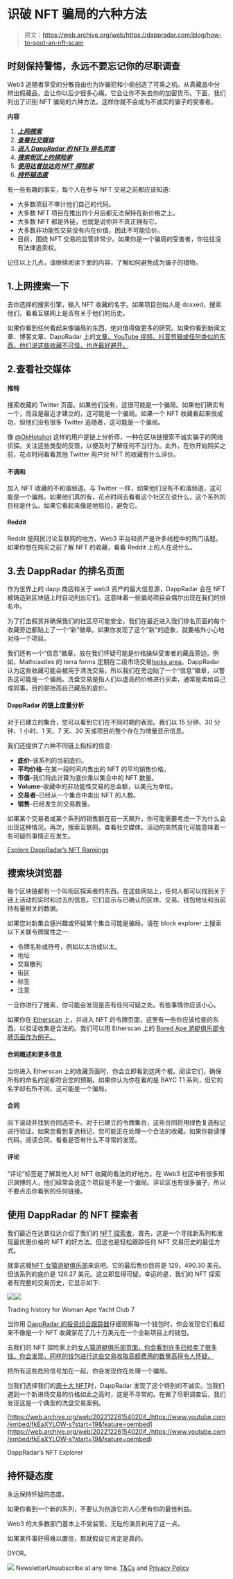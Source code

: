 # 识破 NFT 骗局的六种方法

> 原文：<https://web.archive.org/web/https://dappradar.com/blog/how-to-spot-an-nft-scam>

## 时刻保持警惕，永远不要忘记你的尽职调查

Web3 追随者享受的分散自由也为诈骗犯和小偷创造了可乘之机。从真藏品中分辨出假藏品，会让你以后少很多心痛。它会让你不失去你的加密货币。下面，我们列出了识别 NFT 骗局的六种方法，这样你就不会成为不诚实的骗子的受害者。

**内容**

1.  ***[上网搜索](https://web.archive.org/web/20221226154020/https://dappradar.com/blog/how-to-spot-an-nft-scam/#internet-search)***
2.  ***[查看社交媒体](https://web.archive.org/web/20221226154020/https://dappradar.com/blog/how-to-spot-an-nft-scam/#social-media)***
3.  ***[进入 DappRadar 的 NFTs 排名页面](https://web.archive.org/web/20221226154020/https://dappradar.com/blog/how-to-spot-an-nft-scam/#rankings-pages)***
4.  ***[搜索街区上的探险家](https://web.archive.org/web/20221226154020/https://dappradar.com/blog/how-to-spot-an-nft-scam/#block-explorers)***
5.  ***[使用达普拉达的 NFT 探险家](https://web.archive.org/web/20221226154020/https://dappradar.com/blog/how-to-spot-an-nft-scam/#nft-explorer)***
6.  ***[持怀疑态度](https://web.archive.org/web/20221226154020/https://dappradar.com/blog/how-to-spot-an-nft-scam/#be-skeptical)***

有一些有趣的事实，每个人在参与 NFT 交易之前都应该知道:

*   大多数项目不审计他们自己的代码。
*   大多数 NFT 项目在推出四个月后都无法保持在新价格之上。
*   大多数 NFT 都是外链，也就是说你并不真正拥有它。
*   大多数非功能性交易没有内在价值，因此不可能估价。
*   目前，围绕 NFT 交易的监管非常少。如果你是一个骗局的受害者，你往往没有法律追索权。

记住以上几点，请继续阅读下面的内容，了解如何避免成为骗子的猎物。

## 1.上网搜索一下

去你选择的搜索引擎，输入 NFT 收藏的名字。如果项目创始人是 doxxed，搜索他们，看看互联网上是否有关于他们的历史。

如果你看到任何看起来像骗局的东西，绝对值得做更多的研究。如果你看到新闻文章、博客文章、DappRadar 上的[文章、YouTube 视频、抖音剪辑或任何类似的东西，他们说这些收藏不可信，也许最好避开。](https://web.archive.org/web/20221226154020/https://dappradar.com/blog/)

## 2.查看社交媒体

#### 推特

搜索收藏的 Twitter 页面。如果他们没有，这很可能是一个骗局。如果他们确实有一个，而且是最近才建立的，这可能是一个骗局。如果一个 NFT 收藏看起来很成功，但他们没有很多 Twitter 追随者，这可能是一个骗局。

像 [@OkHotshot](https://web.archive.org/web/20221226154020/https://twitter.com/NFTherder) 这样的用户是链上分析师，一种在区块链搜索不诚实骗子的网络侦探。关注这些类型的反馈，以便及时了解任何不当行为。此外，在你开始购买之前，花点时间看看其他 Twitter 用户对 NFT 的收藏有什么评价。

#### 不调和

加入 NFT 收藏的不和谐频道。与 Twitter 一样，如果他们没有不和谐频道，这可能是一个骗局。如果他们真的有，花点时间去看看这个社区在说什么，这个系列的目标是什么。如果它看起来像是地毯拉，避免它。

#### Reddit

Reddit 是网民讨论互联网的地方。Web3 平台和资产是许多线程中的热门话题。如果你想在购买之前了解 NFT 的收藏，看看 Reddit 上的人在说什么。

## 3.去 DappRadar 的排名页面

作为世界上的 dapp 商店和关于 web3 资产的最大信息源，DappRadar 会在 NFT 被铸造到区块链上时自动列出它们。这意味着一些骗局项目会偶尔出现在我们的排名中。

为了打击假货并确保我们的社区尽可能安全，我们在最近进入我们排名页面的每个收藏旁边都贴上了一个“新”徽章。如果你发现了这个“新”的迹象，就要格外小心地对待一个项目。

我们还有一个“信息”徽章，放在我们怀疑可能是价格操纵受害者的藏品旁边。例如，Mathcastles 的 terra forms 定期在二级市场交易[looks area](https://web.archive.org/web/20221226154020/https://dappradar.com/ethereum/marketplaces/looksrare)。DappRadar 认为这些收藏可能会被用于清洗交易，所以我们在旁边贴了一个“信息”徽章，以警告这可能是一个骗局。洗盘交易是指人们以虚高的价格进行买卖，通常是卖给自己或同事，目的是抬高自己藏品的底价。

#### DappRadar 的链上度量分析

对于已建立的集合，您可以看到它们在不同时期的表现。我们以 15 分钟、30 分钟、1 小时、1 天、7 天、30 天或项目的整个存在为增量显示信息。

我们还提供了六种不同链上指标的信息:

*   **底价**–该系列的当前底价。
*   **平均价格**–在某一段时间内售出的 NFT 的平均销售价格。
*   **市值**–我们将此计算为底价乘以集合中的 NFT 数量。
*   **Volume**–收藏中的非功能性交易的总金额，以美元为单位。
*   **交易者**–已经从一个集合中卖出 NFT 的人数。
*   **销售**–已经发生的交易数量。

如果某个交易者或某个系列的销售额在前一天飙升，你可能需要考虑一下为什么会出现这种情况。再次，搜索互联网，查看社交媒体。活动的突然变化可能意味着一些可疑的事情正在发生。

[Explore DappRadar’s NFT Rankings](https://web.archive.org/web/20221226154020/https://dappradar.com/nft/collections)

## 搜索块浏览器

每个区块链都有一个叫街区探索者的东西。在这些网站上，任何人都可以找到关于链上活动的实时和过去的信息。它们显示与已确认的区块、交易、钱包地址和当前持有量相关的数据。

如果您对新集合感兴趣或怀疑某个集合可能是骗局，请在 block explorer 上搜索以下关联令牌属性之一:

*   令牌名称或符号，例如以太坊或以太。
*   地址
*   交易散列
*   街区
*   标签
*   注意

一旦你进行了搜索，你可能会发现是否有任何可疑之处。有些事情你应该小心。

如果你在 [Etherscan](https://web.archive.org/web/20221226154020/https://etherscan.io/) 上，并进入 NFT 的令牌页面，这里有一些你应该检查的东西，以验证收集是合法的。我们可以用 Etherscan 上的 [Bored Ape 游艇俱乐部令牌页面作为例子。](https://web.archive.org/web/20221226154020/https://etherscan.io/address/0xbc4ca0eda7647a8ab7c2061c2e118a18a936f13d#code)

#### 合同概述和更多信息

当你进入 Etherscan 上的收藏页面时，你会立即看到这两个框。阅读它们，确保所有的命名约定都符合您的预期。如果你认为你在看的是 BAYC T1 系列，但它的名字却有所不同，这可能是一个骗局。

#### 合同

向下滚动并找到合同选项卡。对于已建立的令牌集合，这些合同将用绿色复选标记进行验证。如果您看到复选标记，您可能正在处理一个合法的收藏。如果你能读懂代码，阅读合同，看看是否有什么不寻常的发现。

#### 评论

“评论”标签是了解其他人对 NFT 收藏的看法的好地方。在 Web3 社区中有很多知识渊博的人，他们经常会说这个项目是不是一个骗局。评论区也有很多骗子，所以不要点击你看到的任何链接。

## 使用 DappRadar 的 NFT 探索者

我们最近在达普拉达介绍了我们的 [NFT 探索者](https://web.archive.org/web/20221226154020/https://dappradar.com/hub/nft-explorer)。首先，这是一个寻找新系列和发现最优惠价格的 NFT 的好方法。但这也是轻松跟踪任何 NFT 交易历史的最佳方式。

就拿这艘[NFT 女猿游艇俱乐部](https://web.archive.org/web/20221226154020/https://dappradar.com/hub/assets/eth/0x8dcb8b2d721c022552d826f8bcf2995747248d31/7)来说吧。它的最后售价目前是 129，490.30 美元。但该系列的底价是 126.27 美元。这立即显得可疑。幸运的是，我们的 NFT 探索者有完整的交易历史，它显示如下:

![](img/1073e5728a7d60d6a4353a007fb95801.png)![](img/25d55ae43fb1cb4290ac800b5c19b444.png)

Trading history for Woman Ape Yacht Club 7

当你用 [DappRadar 的投资组合跟踪器](https://web.archive.org/web/20221226154020/https://dappradar.com/hub/wallet/eth/)仔细观察每一个钱包时，你会发现它们看起来不像是一个 NFT 收藏家花了几十万美元在一个全新项目上的钱包。

去我们的 NFT 探险家上的[女人猿游艇俱乐部页面，你会看到许多已经卖了很多钱。你会发现，同样的钱包进行这些交易收取高额费用的数量高得令人怀疑。](https://web.archive.org/web/20221226154020/https://dappradar.com/hub/nft-explorer/collection/women-ape-yacht-club)

把所有这些危险信号加在一起，你会发现你在处理一个骗局。

当我们选择我们的[周十大 NFT](https://web.archive.org/web/20221226154020/https://dappradar.com/blog/crypto-art-steals-the-show-with-500-eth-nft-purchase-top-10-nft-highlights)时，DappRadar 发现了这个特别的不诚实。当我们遇到一个新进场交易的价格如此之高时，这是不寻常的。在做了尽职调查后，我们发现这是一个典型的洗盘交易案例。

[https://web.archive.org/web/20221226154020if_/https://www.youtube.com/embed/fkEaXYLOW-s?start=19&feature=oembed](https://web.archive.org/web/20221226154020if_/https://www.youtube.com/embed/fkEaXYLOW-s?start=19&feature=oembed)

DappRadar’s NFT Explorer

## 持怀疑态度

永远保持怀疑的态度。

如果你看到一个新的系列，不要认为创造它的人心里有你的最佳利益。

Web3 的大多数部门基本上不受监管。无耻的演员利用了这一点。

如果某件事好得难以置信，那就假设它肯定是真的。

DYOR。

![](img/6d5a4a2d609c56e1a5771717e54ba759.png) NewsletterUnsubscribe at any time. [T&Cs](https://web.archive.org/web/20221226154020/https://dappradar.com/terms) and [Privacy Policy](https://web.archive.org/web/20221226154020/https://dappradar.com/privacy-policy)